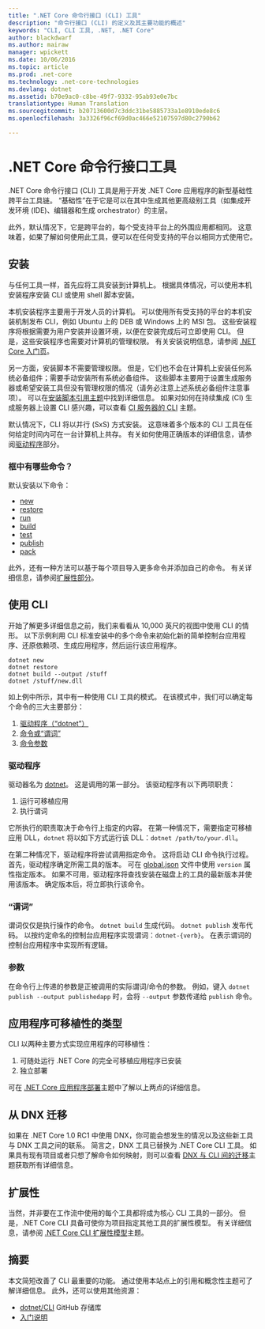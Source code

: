 ```yaml
---
title: ".NET Core 命令行接口 (CLI) 工具"
description: "命令行接口 (CLI) 的定义及其主要功能的概述"
keywords: "CLI, CLI 工具, .NET, .NET Core"
author: blackdwarf
ms.author: mairaw
manager: wpickett
ms.date: 10/06/2016
ms.topic: article
ms.prod: .net-core
ms.technology: .net-core-technologies
ms.devlang: dotnet
ms.assetid: b70e9ac0-c8be-49f7-9332-95ab93e0e7bc
translationtype: Human Translation
ms.sourcegitcommit: b20713600d7c3ddc31be5885733a1e8910ede8c6
ms.openlocfilehash: 3a3326f96cf69d0ac466e52107597d80c2790b62

---
```


# <a name="net-core-commandline-interface-tools"></a>.NET Core 命令行接口工具

.NET Core 命令行接口 (CLI) 工具是用于开发 .NET Core 应用程序的新型基础性跨平台工具链。 “基础性”在于它是可以在其中生成其他更高级别工具（如集成开发环境 (IDE)、编辑器和生成 orchestrator）的主层。 

此外，默认情况下，它是跨平台的，每个受支持平台上的外围应用都相同。 这意味着，如果了解如何使用此工具，便可以在任何受支持的平台以相同方式使用它。 

## <a name="installation"></a>安装
与任何工具一样，首先应将工具安装到计算机上。 根据具体情况，可以使用本机安装程序安装 CLI 或使用 shell 脚本安装。

本机安装程序主要用于开发人员的计算机。 可以使用所有受支持的平台的本机安装机制发布 CLI，例如 Ubuntu 上的 DEB 或 Windows 上的 MSI 包。 这些安装程序将根据需要为用户安装并设置环境，以便在安装完成后可立即使用 CLI。 但是，这些安装程序也需要对计算机的管理权限。 有关安装说明信息，请参阅 [.NET Core 入门页](https://aka.ms/dotnetcoregs)。

另一方面，安装脚本不需要管理权限。 但是，它们也不会在计算机上安装任何系统必备组件；需要手动安装所有系统必备组件。 这些脚本主要用于设置生成服务器或希望安装工具但没有管理权限的情况（请务必注意上述系统必备组件注意事项）。 可以在[安装脚本引用主题](dotnet-install-script.md)中找到详细信息。 如果对如何在持续集成 (CI) 生成服务器上设置 CLI 感兴趣，可以查看 [CI 服务器的 CLI](using-ci-with-cli.md) 主题。 

默认情况下，CLI 将以并行 (SxS) 方式安装。 这意味着多个版本的 CLI 工具在任何给定时间内可在一台计算机上共存。 有关如何使用正确版本的详细信息，请参阅[驱动程序](#driver)部分。 

### <a name="what-commands-come-in-the-box"></a>框中有哪些命令？
默认安装以下命令：

* [new](dotnet-new.md)
* [restore](dotnet-restore.md)
* [run](dotnet-run.md)
* [build](dotnet-build.md)
* [test](dotnet-test.md)
* [publish](dotnet-publish.md)
* [pack](dotnet-pack.md)

此外，还有一种方法可以基于每个项目导入更多命令并添加自己的命令。 有关详细信息，请参阅[扩展性部分](#extensibility)。 

## <a name="working-with-the-cli"></a>使用 CLI

开始了解更多详细信息之前，我们来看看从 10,000 英尺的视图中使用 CLI 的情形。 以下示例利用 CLI 标准安装中的多个命令来初始化新的简单控制台应用程序、还原依赖项、生成应用程序，然后运行该应用程序。 

```console
dotnet new
dotnet restore
dotnet build --output /stuff
dotnet /stuff/new.dll
```

如上例中所示，其中有一种使用 CLI 工具的模式。 在该模式中，我们可以确定每个命令的三大主要部分：

1. [驱动程序（“dotnet”）](#driver)
2. [命令或“谓词”](#the-verb)
3. [命令参数](#the-arguments)

### <a name="driver"></a>驱动程序
驱动器名为 [dotnet](dotnet.md)。 这是调用的第一部分。 该驱动程序有以下两项职责：

1. 运行可移植应用
2. 执行谓词

它所执行的职责取决于命令行上指定的内容。 在第一种情况下，需要指定可移植应用 DLL，`dotnet` 将以如下方式运行该 DLL：`dotnet /path/to/your.dll`。 

在第二种情况下，驱动程序将尝试调用指定命令。 这将启动 CLI 命令执行过程。 首先，驱动程序确定所需工具的版本。 可在 [global.json](global-json.md) 文件中使用 `version` 属性指定版本。 如果不可用，驱动程序将查找安装在磁盘上的工具的最新版本并使用该版本。 确定版本后，将立即执行该命令。 

### <a name="the-verb"></a>“谓词”
谓词仅仅是执行操作的命令。 `dotnet build` 生成代码。 `dotnet publish` 发布代码。 以按约定命名的控制台应用程序实现谓词：`dotnet-{verb}`。 在表示谓词的控制台应用程序中实现所有逻辑。 

### <a name="the-arguments"></a>参数
在命令行上传递的参数是正被调用的实际谓词/命令的参数。 例如，键入 `dotnet publish --output publishedapp` 时，会将 `--output` 参数传递给 `publish` 命令。 

## <a name="types-of-application-portability"></a>应用程序可移植性的类型
CLI 以两种主要方式实现应用程序的可移植性：

1. 可随处运行 .NET Core 的完全可移植应用程序已安装
2. 独立部署

可在 [.NET Core 应用程序部署](../deploying/index.md)主题中了解以上两点的详细信息。 

## <a name="migration-from-dnx"></a>从 DNX 迁移
如果在 .NET Core 1.0 RC1 中使用 DNX，你可能会想发生的情况以及这些新工具与 DNX 工具之间的联系。 简言之，DNX 工具已替换为 .NET Core CLI 工具。 如果具有现有项目或者只想了解命令如何映射，则可以查看 [DNX 与 CLI 间的迁移](../migrating-from-dnx.md)主题获取所有详细信息。 

## <a name="extensibility"></a>扩展性
当然，并非要在工作流中使用的每个工具都将成为核心 CLI 工具的一部分。 但是，.NET Core CLI 具备可使你为项目指定其他工具的扩展性模型。 有关详细信息，请参阅 [.NET Core CLI 扩展性模型](extensibility.md)主题。

## <a name="summary"></a>摘要
本文简短改善了 CLI 最重要的功能。 通过使用本站点上的引用和概念性主题可了解详细信息。 此外，还可以使用其他资源：
* [dotnet/CLI](https://github.com/dotnet/cli/) GitHub 存储库
* [入门说明](https://aka.ms/dotnetcoregs/)



<!--HONumber=Nov16_HO1-->


